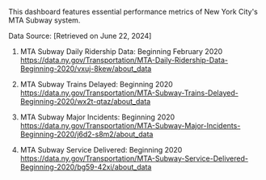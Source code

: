 

This dashboard features essential performance metrics of New York City's MTA Subway system.


Data Source: [Retrieved on June 22, 2024]
1. MTA Subway Daily Ridership Data: Beginning February 2020
https://data.ny.gov/Transportation/MTA-Daily-Ridership-Data-Beginning-2020/vxuj-8kew/about_data

2. MTA Subway Trains Delayed: Beginning 2020
https://data.ny.gov/Transportation/MTA-Subway-Trains-Delayed-Beginning-2020/wx2t-qtaz/about_data

3. MTA Subway Major Incidents: Beginning 2020
https://data.ny.gov/Transportation/MTA-Subway-Major-Incidents-Beginning-2020/j6d2-s8m2/about_data 

4. MTA Subway Service Delivered: Beginning 2020
https://data.ny.gov/Transportation/MTA-Subway-Service-Delivered-Beginning-2020/bg59-42xi/about_data

